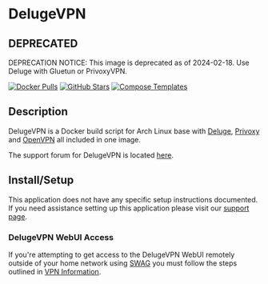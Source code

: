 # DelugeVPN

## DEPRECATED

DEPRECATION NOTICE: This image is deprecated as of 2024-02-18. Use Deluge with Gluetun or PrivoxyVPN.

[![Docker Pulls](https://img.shields.io/docker/pulls/binhex/arch-delugevpn?style=flat-square&color=607D8B&label=docker%20pulls&logo=docker)](https://hub.docker.com/r/binhex/arch-delugevpn)
[![GitHub Stars](https://img.shields.io/github/stars/binhex/arch-delugevpn?style=flat-square&color=607D8B&label=github%20stars&logo=github)](https://github.com/binhex/arch-delugevpn)
[![Compose Templates](https://img.shields.io/static/v1?style=flat-square&color=607D8B&label=compose&message=templates)](https://github.com/GhostWriters/DockSTARTer/tree/master/compose/.apps/delugevpn)

## Description

DelugeVPN is a Docker build script for Arch Linux base with
[Deluge](http://deluge-torrent.org/), [Privoxy](http://www.privoxy.org/) and
[OpenVPN](https://openvpn.net/) all included in one image.

The support forum for DelugeVPN is located
[here](https://forums.unraid.net/topic/44109-support-binhex-delugevpn/).

## Install/Setup

This application does not have any specific setup instructions documented. If
you need assistance setting up this application please visit our
[support page](https://dockstarter.com/basics/support/).

### DelugeVPN WebUI Access

If you're attempting to get access to the DelugeVPN WebUI remotely outside of
your home network using [SWAG](https://dockstarter.com/apps/swag/) you must
follow the steps outlined in
[VPN Information](https://dockstarter.com/advanced/vpn-info/).
